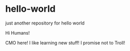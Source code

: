 # hello-world
just another repository for hello world

Hi Humans!

CMO here!  I like learning new stuff!   I promise not to Troll!


